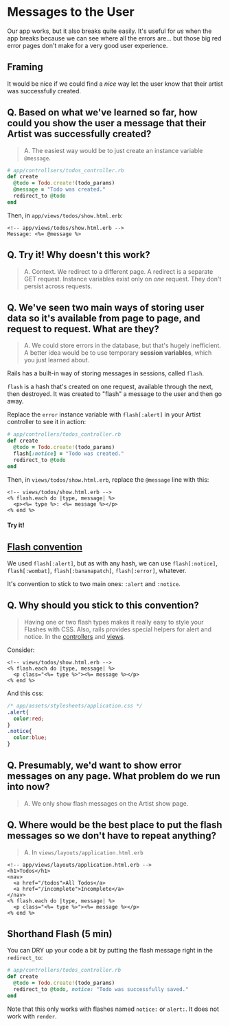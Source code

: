# Messages to the User

Our app works, but it also breaks quite easily. It's useful for *us* when the app breaks because we can see where all the errors are... but those big red error pages don't make for a very good user experience.

## Framing

It would be nice if we could find a *nice* way let the user know that their artist was successfully created.  

Q. Based on what we've learned so far, how could you show the user a message that their Artist was successfully created?
---

> A. The easiest way would be to just create an instance variable `@message`.

```rb
# app/controllsers/todos_controller.rb
def create
  @todo = Todo.create!(todo_params)
  @message = "Todo was created."
  redirect_to @todo
end
```

Then, in `app/views/todos/show.html.erb`:

```erb
<!-- app/views/todos/show.html.erb -->
Message: <%= @message %>
```

Q. Try it! Why doesn't this work?
---

> A. Context. We redirect to a different page. A redirect is a separate GET request. Instance variables exist only on *one* request. They don't persist across requests.

Q. We've seen two main ways of storing user data so it's available from page to page, and request to request. What are they?
---

> A. We could store errors in the database, but that's hugely inefficient. A better idea would be to use temporary **session variables**, which you just learned about.

Rails has a built-in way of storing messages in sessions, called `flash`.

`flash` is a hash that's created on one request, available through the next, then destroyed.  It was created to "flash" a message to the user and then go away.

Replace the `error` instance variable with `flash[:alert]` in your Artist controller to see it in action:

```rb
# app/controllers/todos_controller.rb
def create
  @todo = Todo.create!(todo_params)
  flash[:notice] = "Todo was created."
  redirect_to @todo
end
```

Then, in `views/todos/show.html.erb`, replace the `@message` line with this:

```erb
<!-- views/todos/show.html.erb -->
<% flash.each do |type, message| %>
  <p><%= type %>: <%= message %></p>
<% end %>
```

#### Try it!

## [Flash convention](http://gaspull.geeksaresexytech.netdna-cdn.com/wp-content/uploads/2015/07/P1060110.jpg)

We used `flash[:alert]`, but as with any hash, we can use `flash[:notice]`, `flash[:wombat]`, `flash[:bananapatch]`, `flash[:error]`, whatever.

It's convention to stick to two main ones: `:alert` and `:notice`.

Q. Why should you stick to this convention?
---
> Having one or two flash types makes it really easy to style your Flashes with CSS.  Also, rails provides special helpers for alert and notice.  In the [controllers](http://guides.rubyonrails.org/action_controller_overview.html#the-flash) and [views](http://api.rubyonrails.org/classes/ActionDispatch/Flash.html).

Consider:

```erb
<!-- views/todos/show.html.erb -->
<% flash.each do |type, message| %>
  <p class="<%= type %>"><%= message %></p>
<% end %>
```

And this css:
```css
/* app/assets/stylesheets/application.css */
.alert{
  color:red;
}
.notice{
  color:blue;
}
```


Q. Presumably, we'd want to show error messages on any page. What problem do we run into now?
---

> A. We only show flash messages on the Artist show page.

Q. Where would be the best place to put the flash messages so we don't have to repeat anything?
---

> A. In `views/layouts/application.html.erb`

```erb
<!-- app/views/layouts/application.html.erb -->
<h1>Todos</h1>
<nav>
  <a href="/todos">All Todos</a>
  <a href="/incomplete">Incomplete</a>
</nav>
<% flash.each do |type, message| %>
  <p class="<%= type %>"><%= message %></p>
<% end %>
```

## Shorthand Flash (5 min)

You can DRY up your code a bit by putting the flash message right in the `redirect_to`:

```rb
# app/controllers/todos_controller.rb
def create
  @todo = Todo.create!(todo_params)
  redirect_to @todo, notice: "Todo was successfully saved."
end
```

Note that this only works with flashes named `notice:` or `alert:`. It does not work with `render`.
